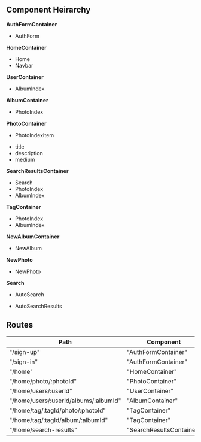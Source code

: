 ## Component Heirarchy

**AuthFormContainer**
 - AuthForm

**HomeContainer**
 - Home
 - Navbar

**UserContainer**
 - AlbumIndex
  
**AlbumContainer**
 - PhotoIndex


**PhotoContainer**
 - PhotoIndexItem
  + title
  + description
  + medium

**SearchResultsContainer**
 - Search
 - PhotoIndex
 - AlbumIndex

**TagContainer**
 - PhotoIndex
 - AlbumIndex

**NewAlbumContainer**
 - NewAlbum
 
**NewPhoto**
 - NewPhoto

**Search**
 + AutoSearch
 * AutoSearchResults


## Routes

|Path   | Component   | 
|-------|-------------|
| "/sign-up" | "AuthFormContainer" |
| "/sign-in" | "AuthFormContainer" |
| "/home" | "HomeContainer" |
| "/home/photo/:photoId" | "PhotoContainer" |
| "/home/users/:userId" | "UserContainer" |
| "/home/users/:userId/albums/:albumId" | "AlbumContainer" |
| "/home/tag/:tagId/photo/:photoId" | "TagContainer" |
| "/home/tag/:tagId/album/:albumId" | "TagContainer" |
| "/home/search-results" | "SearchResultsContainer" |



